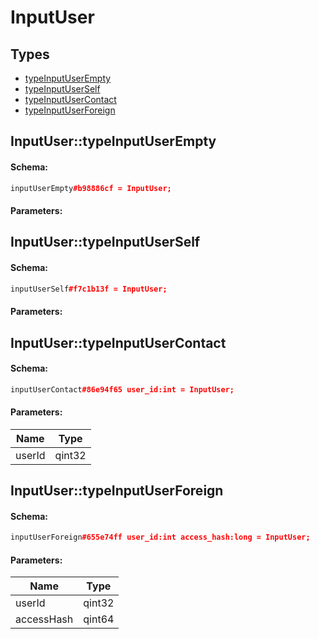 # InputUser

## Types

* [typeInputUserEmpty](#inputusertypeinputuserempty)
* [typeInputUserSelf](#inputusertypeinputuserself)
* [typeInputUserContact](#inputusertypeinputusercontact)
* [typeInputUserForeign](#inputusertypeinputuserforeign)

## InputUser::typeInputUserEmpty

#### Schema:

```c++
inputUserEmpty#b98886cf = InputUser;
```

#### Parameters:


## InputUser::typeInputUserSelf

#### Schema:

```c++
inputUserSelf#f7c1b13f = InputUser;
```

#### Parameters:


## InputUser::typeInputUserContact

#### Schema:

```c++
inputUserContact#86e94f65 user_id:int = InputUser;
```

#### Parameters:

|Name|Type|
|----|----|
|userId|qint32|

## InputUser::typeInputUserForeign

#### Schema:

```c++
inputUserForeign#655e74ff user_id:int access_hash:long = InputUser;
```

#### Parameters:

|Name|Type|
|----|----|
|userId|qint32|
|accessHash|qint64|

